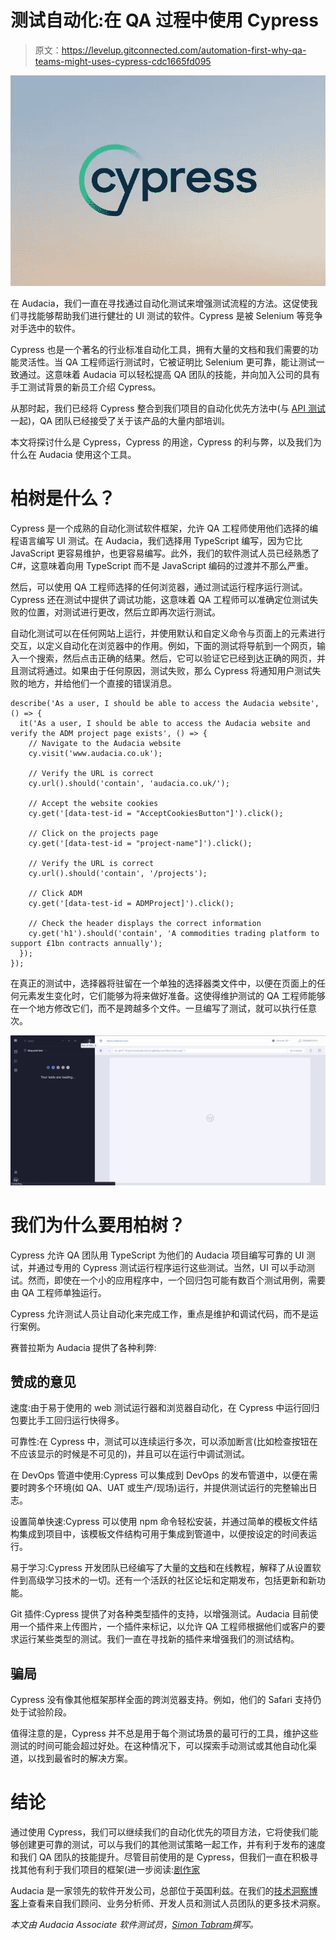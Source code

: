 # 测试自动化:在 QA 过程中使用 Cypress

> 原文：<https://levelup.gitconnected.com/automation-first-why-qa-teams-might-uses-cypress-cdc1665fd095>

![](img/421a278e2db3a19b83408352eaad6fc7.png)

在 Audacia，我们一直在寻找通过自动化测试来增强测试流程的方法。这促使我们寻找能够帮助我们进行健壮的 UI 测试的软件。Cypress 是被 Selenium 等竞争对手选中的软件。

Cypress 也是一个著名的行业标准自动化工具，拥有大量的文档和我们需要的功能灵活性。当 QA 工程师运行测试时，它被证明比 Selenium 更可靠，能让测试一致通过。这意味着 Audacia 可以轻松提高 QA 团队的技能，并向加入公司的具有手工测试背景的新员工介绍 Cypress。

从那时起，我们已经将 Cypress 整合到我们项目的自动化优先方法中(与 [API 测试](https://audacia.co.uk/technical-blog/automated-testing-of-apis)一起)，QA 团队已经接受了关于该产品的大量内部培训。

本文将探讨什么是 Cypress，Cypress 的用途，Cypress 的利与弊，以及我们为什么在 Audacia 使用这个工具。

# 柏树是什么？

Cypress 是一个成熟的自动化测试软件框架，允许 QA 工程师使用他们选择的编程语言编写 UI 测试。在 Audacia，我们选择用 TypeScript 编写，因为它比 JavaScript 更容易维护，也更容易编写。此外，我们的软件测试人员已经熟悉了 C#，这意味着向用 TypeScript 而不是 JavaScript 编码的过渡并不那么严重。

然后，可以使用 QA 工程师选择的任何浏览器，通过测试运行程序运行测试。Cypress 还在测试中提供了调试功能，这意味着 QA 工程师可以准确定位测试失败的位置，对测试进行更改，然后立即再次运行测试。

自动化测试可以在任何网站上运行，并使用默认和自定义命令与页面上的元素进行交互，以定义自动化在浏览器中的作用。例如，下面的测试将导航到一个网页，输入一个搜索，然后点击正确的结果。然后，它可以验证它已经到达正确的网页，并且测试将通过。如果由于任何原因，测试失败，那么 Cypress 将通知用户测试失败的地方，并给他们一个直接的错误消息。

```
describe('As a user, I should be able to access the Audacia website', () => {
  it('As a user, I should be able to access the Audacia website and verify the ADM project page exists', () => {
    // Navigate to the Audacia website
    cy.visit('www.audacia.co.uk');

    // Verify the URL is correct
    cy.url().should('contain', 'audacia.co.uk/');

    // Accept the website cookies
    cy.get('[data-test-id = "AcceptCookiesButton"]').click();

    // Click on the projects page
    cy.get('[data-test-id = "project-name"]').click();

    // Verify the URL is correct
    cy.url().should('contain', '/projects');

    // Click ADM
    cy.get('[data-test-id = ADMProject]').click();

    // Check the header displays the correct information
    cy.get('h1').should('contain', 'A commodities trading platform to support £1bn contracts annually');
  });
});
```

在真正的测试中，选择器将驻留在一个单独的选择器类文件中，以便在页面上的任何元素发生变化时，它们能够为将来做好准备。这使得维护测试的 QA 工程师能够在一个地方修改它们，而不是跨越多个文件。一旦编写了测试，就可以执行任意次。

![](img/621ea8cad3b0b6fc697daec7284218c4.png)

# 我们为什么要用柏树？

Cypress 允许 QA 团队用 TypeScript 为他们的 Audacia 项目编写可靠的 UI 测试，并通过专用的 Cypress 测试运行程序运行这些测试。当然，UI 可以手动测试。然而，即使在一个小的应用程序中，一个回归包可能有数百个测试用例，需要由 QA 工程师单独运行。

Cypress 允许测试人员让自动化来完成工作，重点是维护和调试代码，而不是运行案例。

赛普拉斯为 Audacia 提供了各种利弊:

## 赞成的意见

速度:由于易于使用的 web 测试运行器和浏览器自动化，在 Cypress 中运行回归包要比手工回归运行快得多。

可靠性:在 Cypress 中，测试可以连续运行多次，可以添加断言(比如检查按钮在不应该显示的时候是不可见的)，并且可以在运行中调试测试。

在 DevOps 管道中使用:Cypress 可以集成到 DevOps 的发布管道中，以便在需要时跨多个环境(如 QA、UAT 或生产/现场)运行，并提供测试运行的完整输出日志。

设置简单快速:Cypress 可以使用 npm 命令轻松安装，并通过简单的模板文件结构集成到项目中，该模板文件结构可用于集成到管道中，以便按设定的时间表运行。

易于学习:Cypress 开发团队已经编写了大量的[文档](https://docs.cypress.io/guides/overview/why-cypress)和在线教程，解释了从设置软件到高级学习技术的一切。还有一个活跃的社区论坛和定期发布，包括更新和新功能。

Git 插件:Cypress 提供了对各种类型插件的支持，以增强测试。Audacia 目前使用一个插件来上传图片，一个插件来标记，以允许 QA 工程师根据他们或客户的要求运行某些类型的测试。我们一直在寻找新的插件来增强我们的测试结构。

## 骗局

Cypress 没有像其他框架那样全面的跨浏览器支持。例如，他们的 Safari 支持仍处于试验阶段。

值得注意的是，Cypress 并不总是用于每个测试场景的最可行的工具，维护这些测试的时间可能会超过好处。在这种情况下，可以探索手动测试或其他自动化渠道，以找到最省时的解决方案。

# 结论

通过使用 Cypress，我们可以继续我们的自动化优先的项目方法，它将使我们能够创建更可靠的测试，可以与我们的其他测试策略一起工作，并有利于发布的速度和我们 QA 团队的技能提升。尽管目前使用的是 Cypress，但我们一直在积极寻找其他有利于我们项目的框架(进一步阅读:[剧作家](https://playwright.dev/docs/intro)

Audacia 是一家领先的软件开发公司，总部位于英国利兹。在我们的[技术洞察博客](https://audacia.co.uk/technical-blog)上查看来自我们顾问、业务分析师、开发人员和测试人员团队的更多技术洞察。

*本文由 Audacia Associate 软件测试员，*[*Simon Tabram*](https://uk.linkedin.com/in/simon-tabram-23352b5a)*撰写。*